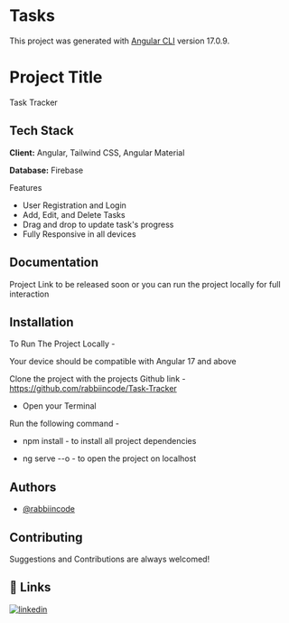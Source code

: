 # Tasks

This project was generated with [Angular CLI](https://github.com/angular/angular-cli) version 17.0.9.

# Project Title

Task Tracker


## Tech Stack

**Client:** Angular, Tailwind CSS, Angular Material

**Database:** Firebase

Features

- User Registration and Login
- Add, Edit, and Delete Tasks
- Drag and drop to update task's progress
- Fully Responsive in all devices

## Documentation
Project Link to be released soon or you can run the project locally for full interaction


## Installation
To Run The Project Locally -

Your device should be compatible with Angular 17 and above

Clone the project with the projects Github link - https://github.com/rabbiincode/Task-Tracker

- Open your Terminal

Run the following command -

 - npm install - to install all project dependencies

 - ng serve --o - to open the project on localhost

## Authors
- [@rabbiincode](https://github.com/rabbiincode)

## Contributing

Suggestions and Contributions are always welcomed!

## 🔗 Links
[![linkedin](https://img.shields.io/badge/linkedin-0A66C2?style=for-the-badge&logo=linkedin&logoColor=white)](https://www.linkedin.com/in/successisaiah)